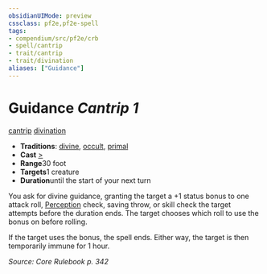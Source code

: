 ```yaml
---
obsidianUIMode: preview
cssclass: pf2e,pf2e-spell
tags:
- compendium/src/pf2e/crb
- spell/cantrip
- trait/cantrip
- trait/divination
aliases: ["Guidance"]
---
```

# Guidance *Cantrip 1*   
[cantrip](rules/traits/cantrip.md)  [divination](rules/traits/divination.md)  

- **Traditions**: [divine](rules/traits/divine.md), [occult](rules/traits/occult.md), [primal](rules/traits/primal.md)
- **Cast** [>](rules/core-rulebook/chapter-9-playing-the-game.md#Actions "Single Action") 
- **Range**30 foot
- **Targets**1 creature
- **Duration**until the start of your next turn

You ask for divine guidance, granting the target a +1 status bonus to one attack roll, [Perception](compendium/skills.md#Perception) check, saving throw, or skill check the target attempts before the duration ends. The target chooses which roll to use the bonus on before rolling.

If the target uses the bonus, the spell ends. Either way, the target is then temporarily immune for 1 hour.

*Source: Core Rulebook p. 342*